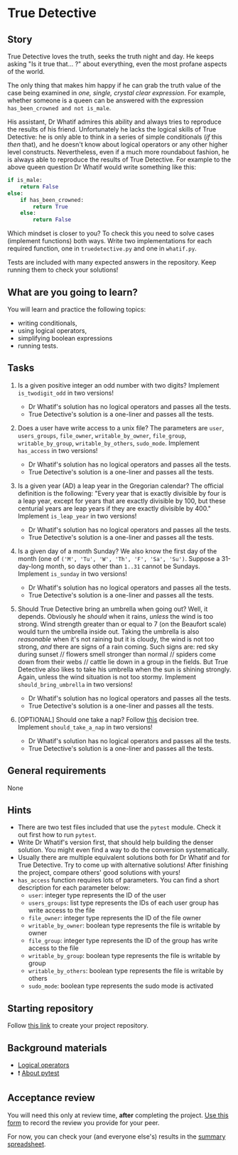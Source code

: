 # True Detective

## Story

True Detective loves the truth, seeks the truth night and day.
He keeps asking "Is it true that... ?" about everything,
even the most profane aspects of the world.

The only thing that makes him happy if he can
grab the truth value of the case being examined
in _one, single, crystal clear expression_.
For example, whether someone is a queen can be
answered with the expression `has_been_crowned and not is_male`.

His assistant, Dr Whatif admires this ability
and always tries to reproduce the results of
his friend. Unfortunately he lacks the logical
skills of True Detective: he is only able to think
in a series of simple conditionals (_if_ this _then_ that),
and he doesn't know about logical operators or any
other higher level constructs. Nevertheless,
even if a much more roundabout fashion,
he is always able to reproduce the results
of True Detective.
For example to the above queen question Dr Whatif
would write something like this:

```python
if is_male:
    return False
else:
    if has_been_crowned:
        return True
    else:
        return False
```

Which mindset is closer to you?
To check this you need to solve cases (implement functions)
both ways. Write two implementations
for each required function, one in `truedetective.py`
and one in `whatif.py`.

Tests are included with many expected answers in
the repository. Keep running them to check your solutions!

## What are you going to learn?

You will learn and practice the following topics:

- writing conditionals,
- using logical operators,
- simplifying boolean expressions
- running tests.

## Tasks


1. Is a given positive integer an odd number with two digits? Implement `is_twodigit_odd` in two versions!

    - Dr Whatif's solution has no logical operators and passes all the tests.
    - True Detective's solution is a one-liner and passes all the tests.

2. Does a user have write access to a unix file? The parameters are `user`, `users_groups`, `file_owner`, `writable_by_owner`, `file_group`, `writable_by_group`, `writable_by_others`, `sudo_mode`.
Implement `has_access` in two versions!

    - Dr Whatif's solution has no logical operators and passes all the tests.
    - True Detective's solution is a one-liner and passes all the tests.

3. Is a given year (AD) a leap year in the Gregorian calendar? The official definition is the following: "Every year that is exactly divisible by four is a leap year, except for years that are exactly divisible by 100, but these centurial years are leap years if they are exactly divisible by 400."
Implement `is_leap_year` in two versions!

    - Dr Whatif's solution has no logical operators and passes all the tests.
    - True Detective's solution is a one-liner and passes all the tests.

4. Is a given day of a month Sunday? We also know the first day of the month (one of `('M', 'Tu', 'W', 'Th', 'F', 'Sa', 'Su')`. Suppose a 31-day-long month, so days other than `1..31` cannot be Sundays.
Implement `is_sunday` in two versions!

    - Dr Whatif's solution has no logical operators and passes all the tests.
    - True Detective's solution is a one-liner and passes all the tests.

5. Should True Detective bring an umbrella when going out? Well, it depends. Obviously he _should_ when it rains, _unless_ the wind is too strong. Wind strength greater than or equal to 7 (on the Beaufort scale) would turn the umbrella inside out.
Taking the umbrella is also _reasonable_ when it's not raining but it is cloudy, the wind is not too strong, _and_ there are signs of a rain coming. Such signs are: red sky during sunset // flowers smell stronger than normal // spiders come down from their webs // cattle lie down in a group in the fields.
But True Detective also likes to take his umbrella when the sun is shining strongly. Again, unless the wind situation is not too stormy.
Implement `should_bring_umbrella` in two versions!

    - Dr Whatif's solution has no logical operators and passes all the tests.
    - True Detective's solution is a one-liner and passes all the tests.

6. [OPTIONAL] Should one take a nap? Follow [this](https://venngage-wordpress.s3.amazonaws.com/uploads/2019/08/what-is-a-decision-tree-7.png) decision tree.
Implement `should_take_a_nap` in two versions!

    - Dr Whatif's solution has no logical operators and passes all the tests.
    - True Detective's solution is a one-liner and passes all the tests.


## General requirements


None

## Hints

- There are two test files included that use the `pytest` module.
  Check it out first how to run `pytest`.
- Write Dr Whatif's version first, that should help building
  the denser solution. You might even find a way to do
  the conversion systematically.
- Usually there are multiple equivalent solutions both
  for Dr Whatif and for True Detective. Try to come up with
  alternative solutions! After finishing the project,
  compare others' good solutions with yours!
- `has_access` function requires lots of parameters. You can find a short description for each parameter below:
  * `user`: integer type represents the ID of the user
  * `users_groups`: list type represents the IDs of each user group has write access to the file 
  * `file_owner`: integer type represents the ID of the file owner
  * `writable_by_owner`: boolean type represents the file is writable by owner
  * `file_group`: integer type represents the ID of the group has write access to the file
  * `writable_by_group`: boolean type represents the file is writable by group
  * `writable_by_others`: boolean type represents the file is writable by others
  * `sudo_mode`: boolean type represents the sudo mode is activated


## Starting repository

Follow [this link](https://journey.code.cool/v2/project/solo/blueprint/true-detective/python) to create your project repository.

## Background materials

- [Logical operators](https://learn.code.cool/full-stack/#/../pages/notebooks/logical-operators.html)
- :exclamation: [About pytest](https://docs.pytest.org/en/latest/)

## Acceptance review

You will need this only at review time, **after** completing the project.
[Use this form](https://forms.gle/9ne2XuW7wYMWQv349) to record the review you provide for your peer.

For now, you can check your (and everyone else's) results in the [summary spreadsheet](https://docs.google.com/spreadsheets/d/1otJkV-zl-Sfg3BWX1ZbFJ_e-GpLf5Jr6oSysZTfpfD4/edit#gid=31463349).
